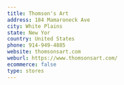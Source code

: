 ```yaml
---
title: Thomson's Art
address: 184 Mamaroneck Ave
city: White Plains
state: New Yor
country: United States
phone: 914-949-4885
website: thomsonsart.com
weburl: https://www.thomsonsart.com/
ecommerce: false
type: stores
---
```

